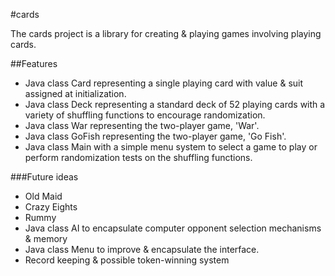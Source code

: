 #cards

The cards project is a library for creating & playing games involving playing cards.

##Features

- Java class Card representing a single playing card with value & suit assigned at initialization.
- Java class Deck representing a standard deck of 52 playing cards with a variety of shuffling functions to encourage randomization.
- Java class War representing the two-player game, 'War'.
- Java class GoFish representing the two-player game, 'Go Fish'.
- Java class Main with a simple menu system to select a game to play or perform randomization tests on the shuffling functions.

###Future ideas
- Old Maid
- Crazy Eights
- Rummy
- Java class AI to encapsulate computer opponent selection mechanisms & memory
- Java class Menu to improve & encapsulate the interface.
- Record keeping & possible token-winning system
